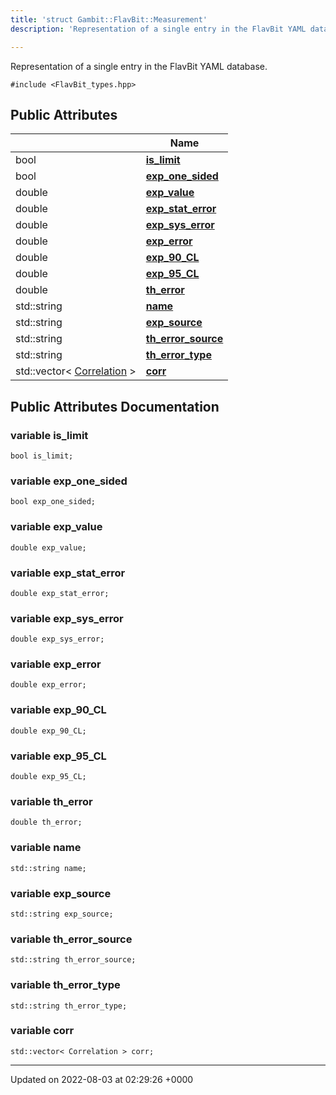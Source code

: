```yaml
---
title: 'struct Gambit::FlavBit::Measurement'
description: 'Representation of a single entry in the FlavBit YAML database. '

---
```









Representation of a single entry in the FlavBit YAML database. 


`#include <FlavBit_types.hpp>`

## Public Attributes

|                | Name           |
| -------------- | -------------- |
| bool | **[is_limit](/documentation/code/colliderbit_development/classes/structgambit_1_1flavbit_1_1measurement/#variable-is-limit)**  |
| bool | **[exp_one_sided](/documentation/code/colliderbit_development/classes/structgambit_1_1flavbit_1_1measurement/#variable-exp-one-sided)**  |
| double | **[exp_value](/documentation/code/colliderbit_development/classes/structgambit_1_1flavbit_1_1measurement/#variable-exp-value)**  |
| double | **[exp_stat_error](/documentation/code/colliderbit_development/classes/structgambit_1_1flavbit_1_1measurement/#variable-exp-stat-error)**  |
| double | **[exp_sys_error](/documentation/code/colliderbit_development/classes/structgambit_1_1flavbit_1_1measurement/#variable-exp-sys-error)**  |
| double | **[exp_error](/documentation/code/colliderbit_development/classes/structgambit_1_1flavbit_1_1measurement/#variable-exp-error)**  |
| double | **[exp_90_CL](/documentation/code/colliderbit_development/classes/structgambit_1_1flavbit_1_1measurement/#variable-exp-90-cl)**  |
| double | **[exp_95_CL](/documentation/code/colliderbit_development/classes/structgambit_1_1flavbit_1_1measurement/#variable-exp-95-cl)**  |
| double | **[th_error](/documentation/code/colliderbit_development/classes/structgambit_1_1flavbit_1_1measurement/#variable-th-error)**  |
| std::string | **[name](/documentation/code/colliderbit_development/classes/structgambit_1_1flavbit_1_1measurement/#variable-name)**  |
| std::string | **[exp_source](/documentation/code/colliderbit_development/classes/structgambit_1_1flavbit_1_1measurement/#variable-exp-source)**  |
| std::string | **[th_error_source](/documentation/code/colliderbit_development/classes/structgambit_1_1flavbit_1_1measurement/#variable-th-error-source)**  |
| std::string | **[th_error_type](/documentation/code/colliderbit_development/classes/structgambit_1_1flavbit_1_1measurement/#variable-th-error-type)**  |
| std::vector< [Correlation](/documentation/code/colliderbit_development/classes/structgambit_1_1flavbit_1_1correlation/) > | **[corr](/documentation/code/colliderbit_development/classes/structgambit_1_1flavbit_1_1measurement/#variable-corr)**  |

## Public Attributes Documentation

### variable is_limit

```
bool is_limit;
```


### variable exp_one_sided

```
bool exp_one_sided;
```


### variable exp_value

```
double exp_value;
```


### variable exp_stat_error

```
double exp_stat_error;
```


### variable exp_sys_error

```
double exp_sys_error;
```


### variable exp_error

```
double exp_error;
```


### variable exp_90_CL

```
double exp_90_CL;
```


### variable exp_95_CL

```
double exp_95_CL;
```


### variable th_error

```
double th_error;
```


### variable name

```
std::string name;
```


### variable exp_source

```
std::string exp_source;
```


### variable th_error_source

```
std::string th_error_source;
```


### variable th_error_type

```
std::string th_error_type;
```


### variable corr

```
std::vector< Correlation > corr;
```


-------------------------------

Updated on 2022-08-03 at 02:29:26 +0000